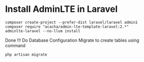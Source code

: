# Install AdminLTE in Laravel
```
composer create-project --prefer-dist laravel/laravel admin1
composer require "acacha/admin-lte-template-laravel:2.*"
adminlte-laravel --no-llum install
```
Done !!!
Do Database Configuration
Migrate to create tables using command
```
php artisan migrate
```
